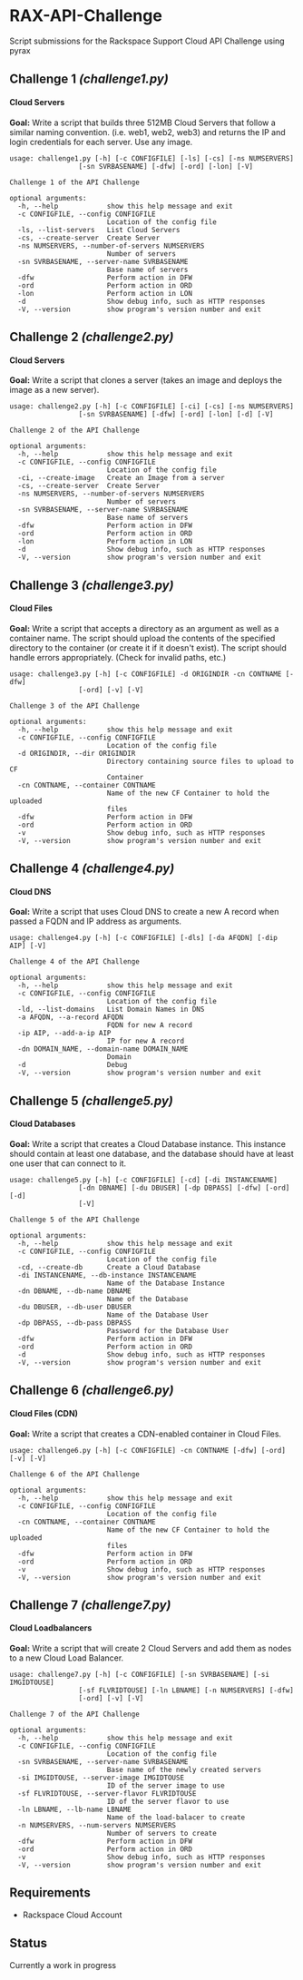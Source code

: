 RAX-API-Challenge
=================

Script submissions for the Rackspace Support Cloud API Challenge using pyrax


## Challenge 1 _(challenge1.py)_ ##
#### Cloud Servers ####

__Goal:__ Write a script that builds three 512MB Cloud Servers that follow a similar naming convention. (i.e. web1, web2, web3) and returns the IP and login credentials for each server.  Use any image.  

	usage: challenge1.py [-h] [-c CONFIGFILE] [-ls] [-cs] [-ns NUMSERVERS]
                     [-sn SVRBASENAME] [-dfw] [-ord] [-lon] [-V]

	Challenge 1 of the API Challenge
	
	optional arguments:
	  -h, --help            show this help message and exit
	  -c CONFIGFILE, --config CONFIGFILE
	                        Location of the config file
	  -ls, --list-servers   List Cloud Servers
	  -cs, --create-server  Create Server
	  -ns NUMSERVERS, --number-of-servers NUMSERVERS
	                        Number of servers
	  -sn SVRBASENAME, --server-name SVRBASENAME
	                        Base name of servers
	  -dfw                  Perform action in DFW
	  -ord                  Perform action in ORD
	  -lon                  Perform action in LON
	  -d                    Show debug info, such as HTTP responses
	  -V, --version         show program's version number and exit
	  
## Challenge 2 _(challenge2.py)_ ##
#### Cloud Servers ####

__Goal:__ Write a script that clones a server (takes an image and deploys the image as a new server).

	usage: challenge2.py [-h] [-c CONFIGFILE] [-ci] [-cs] [-ns NUMSERVERS]
                     [-sn SVRBASENAME] [-dfw] [-ord] [-lon] [-d] [-V]

	Challenge 2 of the API Challenge
	
	optional arguments:
	  -h, --help            show this help message and exit
	  -c CONFIGFILE, --config CONFIGFILE
	                        Location of the config file
	  -ci, --create-image   Create an Image from a server
	  -cs, --create-server  Create Server
	  -ns NUMSERVERS, --number-of-servers NUMSERVERS
	                        Number of servers
	  -sn SVRBASENAME, --server-name SVRBASENAME
	                        Base name of servers
	  -dfw                  Perform action in DFW
	  -ord                  Perform action in ORD
	  -lon                  Perform action in LON
	  -d                    Show debug info, such as HTTP responses
	  -V, --version         show program's version number and exit
	  
## Challenge 3 _(challenge3.py)_ ##
#### Cloud Files ####

__Goal:__ Write a script that accepts a directory as an argument as well as a container name. The script should upload the contents of the specified directory to the container (or create it if it doesn't exist). The script should handle errors appropriately. (Check for invalid paths, etc.)

	usage: challenge3.py [-h] [-c CONFIGFILE] -d ORIGINDIR -cn CONTNAME [-dfw]
                     [-ord] [-v] [-V]

	Challenge 3 of the API Challenge

	optional arguments:
	  -h, --help            show this help message and exit
	  -c CONFIGFILE, --config CONFIGFILE
	                        Location of the config file
	  -d ORIGINDIR, --dir ORIGINDIR
	                        Directory containing source files to upload to CF
	                        Container
	  -cn CONTNAME, --container CONTNAME
	                        Name of the new CF Container to hold the uploaded
	                        files
	  -dfw                  Perform action in DFW
	  -ord                  Perform action in ORD
	  -v                    Show debug info, such as HTTP responses
	  -V, --version         show program's version number and exit
## Challenge 4 _(challenge4.py)_ ##
#### Cloud DNS ####

__Goal:__ Write a script that uses Cloud DNS to create a new A record when passed a FQDN and IP address as arguments.  

	usage: challenge4.py [-h] [-c CONFIGFILE] [-dls] [-da AFQDN] [-dip AIP] [-V]

	Challenge 4 of the API Challenge
	
	optional arguments:
	  -h, --help            show this help message and exit
	  -c CONFIGFILE, --config CONFIGFILE
	                        Location of the config file
	  -ld, --list-domains   List Domain Names in DNS
	  -a AFQDN, --a-record AFQDN
	                        FQDN for new A record
	  -ip AIP, --add-a-ip AIP
	                        IP for new A record
	  -dn DOMAIN_NAME, --domain-name DOMAIN_NAME
	                        Domain
	  -d                    Debug
	  -V, --version         show program's version number and exit
	  
## Challenge 5 _(challenge5.py)_ ##
#### Cloud Databases ####

__Goal:__ Write a script that creates a Cloud Database instance. This instance should contain at least one database, and the database should have at least one user that can connect to it.

	usage: challenge5.py [-h] [-c CONFIGFILE] [-cd] [-di INSTANCENAME]
                     [-dn DBNAME] [-du DBUSER] [-dp DBPASS] [-dfw] [-ord] [-d]
                     [-V]

	Challenge 5 of the API Challenge
	
	optional arguments:
	  -h, --help            show this help message and exit
	  -c CONFIGFILE, --config CONFIGFILE
	                        Location of the config file
	  -cd, --create-db      Create a Cloud Database
	  -di INSTANCENAME, --db-instance INSTANCENAME
	                        Name of the Database Instance
	  -dn DBNAME, --db-name DBNAME
	                        Name of the Database
	  -du DBUSER, --db-user DBUSER
	                        Name of the Database User
	  -dp DBPASS, --db-pass DBPASS
	                        Password for the Database User
	  -dfw                  Perform action in DFW
	  -ord                  Perform action in ORD
	  -d                    Show debug info, such as HTTP responses
	  -V, --version         show program's version number and exit
	  
## Challenge 6 _(challenge6.py)_ ##
#### Cloud Files (CDN) ####

__Goal:__ Write a script that creates a CDN-enabled container in Cloud Files.

	usage: challenge6.py [-h] [-c CONFIGFILE] -cn CONTNAME [-dfw] [-ord] [-v] [-V]

	Challenge 6 of the API Challenge

	optional arguments:
	  -h, --help            show this help message and exit
	  -c CONFIGFILE, --config CONFIGFILE
	                        Location of the config file
	  -cn CONTNAME, --container CONTNAME
	                        Name of the new CF Container to hold the uploaded
	                        files
	  -dfw                  Perform action in DFW
	  -ord                  Perform action in ORD
	  -v                    Show debug info, such as HTTP responses
	  -V, --version         show program's version number and exit
## Challenge 7 _(challenge7.py)_ ##
#### Cloud Loadbalancers ####

__Goal:__ Write a script that will create 2 Cloud Servers and add them as nodes to a new Cloud Load Balancer.

	usage: challenge7.py [-h] [-c CONFIGFILE] [-sn SVRBASENAME] [-si IMGIDTOUSE]
                     [-sf FLVRIDTOUSE] [-ln LBNAME] [-n NUMSERVERS] [-dfw]
                     [-ord] [-v] [-V]

	Challenge 7 of the API Challenge

	optional arguments:
	  -h, --help            show this help message and exit
	  -c CONFIGFILE, --config CONFIGFILE
	                        Location of the config file
	  -sn SVRBASENAME, --server-name SVRBASENAME
	                        Base name of the newly created servers
	  -si IMGIDTOUSE, --server-image IMGIDTOUSE
	                        ID of the server image to use
	  -sf FLVRIDTOUSE, --server-flavor FLVRIDTOUSE
	                        ID of the server flavor to use
	  -ln LBNAME, --lb-name LBNAME
	                        Name of the load-balacer to create
	  -n NUMSERVERS, --num-servers NUMSERVERS
	                        Number of servers to create
	  -dfw                  Perform action in DFW
	  -ord                  Perform action in ORD
	  -v                    Show debug info, such as HTTP responses
	  -V, --version         show program's version number and exit
## Requirements ##

- Rackspace Cloud Account

## Status ##

Currently a work in progress